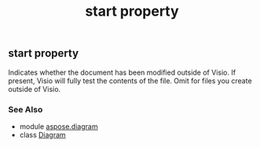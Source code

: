 ﻿---
title: start property
second_title: Aspose.Diagram for Python via .NET API References
description: 
type: docs
weight: 370
url: /python-net/aspose.diagram/diagram/start/
is_root: false
---

## start property


Indicates whether the document has been modified outside of Visio. 
If present, Visio will fully test the contents of the file. Omit for files you create outside of Visio.

### See Also
* module [aspose.diagram](../../)
* class [Diagram](/diagram/python-net/aspose.diagram/diagram)
